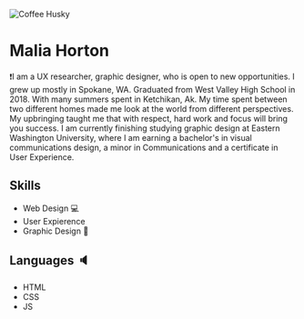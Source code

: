 ![Coffee Husky](https://media4.giphy.com/media/G3Eoq3rxJQlR0AFdKu/giphy.gif?cid=ecf05e47t5ni3q9531kr5q1s8x99cwzlr2a8z15hbkzrh0xj&rid=giphy.gif&ct=g)

# Malia Horton

❗I am a UX researcher, graphic designer, who is open to new opportunities.
I grew up mostly in Spokane, WA. Graduated from West Valley High School in 2018. With many summers spent in Ketchikan, Ak. My time spent between two different homes made me look at the world from different perspectives. My upbringing taught me that with respect, hard work and focus will bring you success. 
I am currently finishing studying graphic design at Eastern Washington University, where I am earning a bachelor's in visual communications design, a minor in Communications and a certificate in User Experience.

>

## Skills
* Web Design 💻
* User Expierence 
* Graphic Design 📝


## Languages 🔈
* HTML
* CSS
* JS

